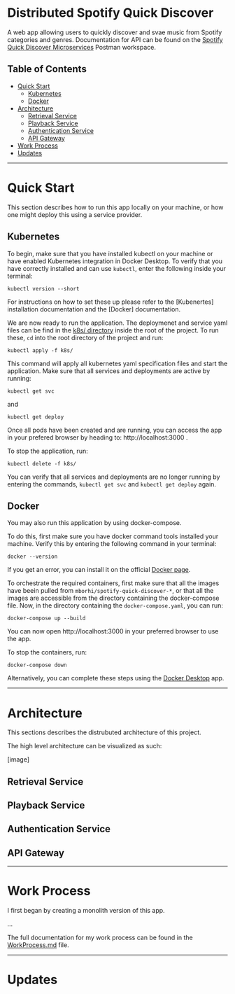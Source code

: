 # Distributed Spotify Quick Discover

A web app allowing users to quickly discover and svae music from Spotify categories and genres. Documentation for API can be found on the [Spotify Quick Discover Microservices](https://www.postman.com/research-operator-51189562/workspace/spotify-quick-discover-microservices/overview) Postman workspace.

## Table of Contents

* [Quick Start](#quick-start)
    - [Kubernetes](#kubernetes)
    - [Docker](#docker)
* [Architecture](#architecture)
    - [Retrieval Service](#retrieval-service)
    - [Playback Service](#playback-service)
    - [Authentication Service](#authentication-service)
    - [API Gateway](#api-gateway)
* [Work Process](#work-process)
* [Updates](#updates)

---

# Quick Start

This section describes how to run this app locally on your machine, or how one might deploy this using a service provider.

## Kubernetes

To begin, make sure that you have installed kubectl on your machine or have enabled Kubernetes integration in Docker Desktop.
To verify that you have correctly installed and can use `kubectl`, enter the following inside your terminal: 

```
kubectl version --short
```

For instructions on how to set these up please refer to the [Kubenertes] installation documentation and the [Docker] documentation. 

We are now ready to run the application. The deploymenet and service yaml files can be find in the [k8s/ directory](./k8s/) inside the root of the project. To run these, `cd` into the root directory of the project and run:

```
kubectl apply -f k8s/
```

This command will apply all kubernetes yaml specification files and start the application. Make sure that all services and deployments are active by running:

```
kubectl get svc
```

and 

```
kubectl get deploy
```

Once all pods have been created and are running, you can access the app in your prefered browser by heading to: http://localhost:3000 .

To stop the application, run:

```
kubectl delete -f k8s/
```

You can verify that all services and deployments are no longer running by entering the commands, `kubectl get svc` and `kubectl get deploy` again.

## Docker

You may also run this application by using docker-compose.

To do this, first make sure you have docker command tools installed your machine. Verify this by entering the following command in your terminal:

```
docker --version
```

If you get an error, you can install it on the official [Docker page](https://www.docker.com/get-started/).

To orchestrate the required containers, first make sure that all the images have beein pulled from `mborhi/spotify-quick-discover-*`, or that all the images are accessible from the directory containing the docker-compose file.
Now, in the directory containing the `docker-compose.yaml`, you can run:

```
docker-compose up --build
```

You can now open http://localhost:3000 in your preferred browser to use the app.

To stop the containers, run:

```
docker-compose down
```

Alternatively, you can complete these steps using the [Docker Desktop](https://www.docker.com/products/docker-desktop/) app.

---

# Architecture

This sections describes the distrubuted architecture of this project.

The high level architecture can be visualized as such:

[image]


## Retrieval Service

## Playback Service

## Authentication Service

## API Gateway

---

# Work Process

I first began by creating a monolith version of this app.

...

The full documentation for my work process can be found in the [WorkProcess.md](./WorkProcess.md) file.

---


# Updates